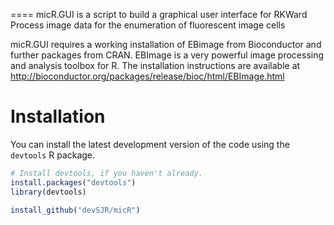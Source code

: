 ====
micR.GUI is a script to build a graphical user interface for RKWard
Process image data for the enumeration of fluorescent image cells

micR.GUI requires a working installation of EBimage from Bioconductor and further packages from CRAN. EBImage is a very powerful image processing and analysis toolbox for R. The installation instructions are available at
http://bioconductor.org/packages/release/bioc/html/EBImage.html

# Installation

You can install the latest development version of the code using the `devtools` R package.

```R
# Install devtools, if you haven't already.
install.packages("devtools")
library(devtools)

install_github("devSJR/micR")

